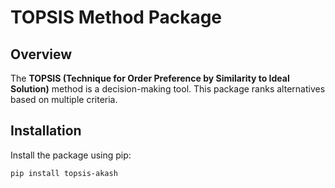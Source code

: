 # TOPSIS Method Package

## Overview

The **TOPSIS (Technique for Order Preference by Similarity to Ideal Solution)** method is a decision-making tool. This package ranks alternatives based on multiple criteria.

## Installation

Install the package using pip:

```bash
pip install topsis-akash